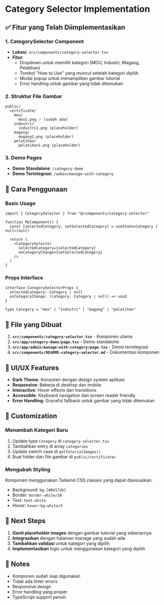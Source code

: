 # Category Selector Implementation

## ✅ Fitur yang Telah Diimplementasikan

### 1. **CategorySelector Component**
- **Lokasi**: `src/components/category-selector.tsx`
- **Fitur**:
  - Dropdown untuk memilih kategori (MOU, Industri, Magang, Pelatihan)
  - Tombol "How to Use" yang muncul setelah kategori dipilih
  - Modal popup untuk menampilkan gambar tutorial
  - Error handling untuk gambar yang tidak ditemukan

### 2. **Struktur File Gambar**
```
public/
  certificate/
    mou/
      mou1.png ✅ (sudah ada)
    industri/
      industri1.png (placeholder)
    magang/
      magang1.png (placeholder)
    pelatihan/
      pelatihan1.png (placeholder)
```

### 3. **Demo Pages**
- **Demo Standalone**: `/category-demo`
- **Demo Terintegrasi**: `/admin/manage-with-category`

## 🚀 Cara Penggunaan

### Basic Usage
```tsx
import { CategorySelector } from "@/components/category-selector"

function MyComponent() {
  const [selectedCategory, setSelectedCategory] = useState<Category | null>(null)

  return (
    <CategorySelector 
      selectedCategory={selectedCategory}
      onCategoryChange={setSelectedCategory}
    />
  )
}
```

### Props Interface
```tsx
interface CategorySelectorProps {
  selectedCategory: Category | null
  onCategoryChange: (category: Category | null) => void
}

type Category = "mou" | "industri" | "magang" | "pelatihan"
```

## 📁 File yang Dibuat

1. **`src/components/category-selector.tsx`** - Komponen utama
2. **`src/app/category-demo/page.tsx`** - Demo standalone
3. **`src/app/admin/manage-with-category/page.tsx`** - Demo terintegrasi
4. **`src/components/README-category-selector.md`** - Dokumentasi komponen

## 🎨 UI/UX Features

- **Dark Theme**: Konsisten dengan design system aplikasi
- **Responsive**: Bekerja di desktop dan mobile
- **Interactive**: Hover effects dan transitions
- **Accessible**: Keyboard navigation dan screen reader friendly
- **Error Handling**: Graceful fallback untuk gambar yang tidak ditemukan

## 🔧 Customization

### Menambah Kategori Baru
1. Update type `Category` di `category-selector.tsx`
2. Tambahkan entry di array `categories`
3. Update switch case di `getTutorialImages()`
4. Buat folder dan file gambar di `public/certificate/`

### Mengubah Styling
Komponen menggunakan Tailwind CSS classes yang dapat disesuaikan:
- Background: `bg-[#0d172b]`
- Border: `border-white/10`
- Text: `text-white`
- Hover: `hover:bg-white/5`

## 🚀 Next Steps

1. **Ganti placeholder images** dengan gambar tutorial yang sebenarnya
2. **Integrasikan** dengan halaman manage yang sudah ada
3. **Tambahkan validasi** untuk kategori yang dipilih
4. **Implementasikan** logic untuk menggunakan kategori yang dipilih

## 📝 Notes

- Komponen sudah siap digunakan
- Tidak ada linter errors
- Responsive design
- Error handling yang proper
- TypeScript support penuh
